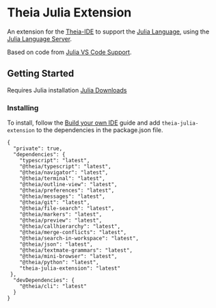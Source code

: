 # Theia Julia Extension

An extension for the [Theia-IDE](https://github.com/theia-ide/theia) to support the [Julia Language](https://github.com/JuliaLang/julia), using the
[Julia Language Server](https://github.com/JuliaEditorSupport/LanguageServer.jl).

Based on code from
[Julia VS Code Support](https://github.com/JuliaEditorSupport/julia-vscode).

## Getting Started

Requires Julia installation [Julia Downloads](https://julialang.org/downloads/)

### Installing 

To install, follow the [Build your own IDE](https://www.theia-ide.org/doc/Composing_Applications.html) guide and add `theia-julia-extension` to the dependencies in the package.json file.

```
{
  "private": true,
  "dependencies": {
    "typescript": "latest",
    "@theia/typescript": "latest",
    "@theia/navigator": "latest",
    "@theia/terminal": "latest",
    "@theia/outline-view": "latest",
    "@theia/preferences": "latest",
    "@theia/messages": "latest",
    "@theia/git": "latest",
    "@theia/file-search": "latest",
    "@theia/markers": "latest",
    "@theia/preview": "latest",
    "@theia/callhierarchy": "latest",
    "@theia/merge-conflicts": "latest",
    "@theia/search-in-workspace": "latest",
    "@theia/json": "latest",
    "@theia/textmate-grammars": "latest",
    "@theia/mini-browser": "latest",
    "@theia/python": "latest",
    "theia-julia-extension": "latest"    
 },
  "devDependencies": {
    "@theia/cli": "latest"
  }
}
```
